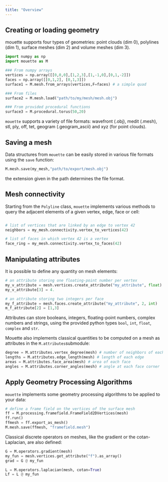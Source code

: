 ```yaml
---
title: "Overview"
---
```


## Creating or loading geometry

mouette supports four types of geometries: point clouds (dim 0), polylines (dim 1), surface meshes (dim 2) and volume meshes (dim 3).


```python
import numpy as np
import mouette as M

### From numpy arrays
vertices = np.array([[0,0,0],[1,2,3],[1,-1,0],[0,1,-2]])
faces = np.array([[0,1,2], [0,1,3]])
surface1 = M.mesh.from_arrays(vertices,F=faces) # a simple quad

### From files
surface2 = M.mesh.load("path/to/my/mesh/mesh.obj")

### From provided procedural functions
surface3 = M.procedural.torus(50,20)
```

`mouette` supports a variety of file formats: wavefront (.obj), medit (.mesh), stl, ply, off, tet, geogram (.geogram_ascii) and xyz (for point clouds).

## Saving a mesh

Data structures from `mouette` can be easily stored in various file formats using the `save` function:

```python
M.mesh.save(my_mesh,"path/to/export/mesh.obj")
```

the extension given in the path determines the file format.

## Mesh connectivity

Starting from the `Polyline` class, `mouette` implements various methods to query the adjacent elements of a given vertex, edge, face or cell:

```python

# list of vertices that are linked by an edge to vertex 42
neighbors = my_mesh.connectivity.vertex_to_vertices(42) 

# list of faces in which vertex 42 is a vertex
face_ring = my_mesh.connectivity.vertex_to_faces(42) 
```

## Manipulating attributes

It is possible to define any quantity on mesh elements:

```python
# an attribute storing one floating-point number per vertex
my_v_attribute = mesh.vertices.create_attribute("my_attribute", float) 
my_v_attribute[3] = 4.

# an attribute storing two integers per face
my_f_attribute = mesh.faces.create_attribute("my_attribute", 2, int) 
m_f_attribute[2] = [1,3]
```

Attributes can store booleans, integers, floating-point numbers, complex numbers and strings, using the provided python types `bool`, `int`, `float`, `complex` and `str`.

Mouette also implements classical quantities to be computed on a mesh as attributes in the `M.attributes`submodule:

```python
degree = M.attributes.vertex_degree(mesh) # number of neighbors of each vertex
lengths = M.attributes.edge_length(mesh) # length of each edge
areas = M.attributes.face_area(mesh) # area of each face
angles = M.attributes.corner_angles(mesh) # angle at each face corner
```


## Apply Geometry Processing Algorithms

`mouette` implements some geometry processing algorithms to be applied to your data:

```python
# define a frame field on the vertices of the surface mesh
ff = M.processing.framefield.FrameField2DVertices(mesh) 
ff.run()
ffmesh = ff.export_as_mesh()
M.mesh.save(ffmesh, "framefield.mesh")
```

Classical discrete operators on meshes, like the gradient or the cotan-Laplacian, are also defined:

```python
G = M.operators.gradient(mesh)
my_fun = mesh.vertices.get_attribute("f").as_array()
grad = G @ my_fun

L = M.operators.laplacian(mesh, cotan=True)
Lf = L @ my_fun
```